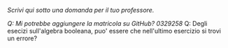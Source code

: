 _Scrivi qui sotto una domanda per il tuo professore._

_Q: Mi potrebbe aggiungere la matricola su GitHub? 0329258_
Q: Degli esecizi sull'algebra booleana, puo' essere che nell'ultimo esercizio si trovi un errore?
